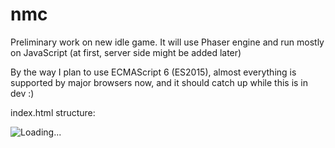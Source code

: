 # nmc

Preliminary work on new idle game.
It will use Phaser engine and run mostly on JavaScript (at first, server side might be added later)

By the way I plan to use ECMAScript 6 (ES2015), almost everything is supported by major browsers now, and it should catch up while this is in dev :)



index.html structure:

<!doctype html>
<html>
    <head>
        <meta charset="UTF-8" />
        <title>hello phaser!</title>
		<script src="https://ajax.googleapis.com/ajax/libs/jquery/3.1.1/jquery.min.js"></script>
        <!--script src="phaser/v2/build/phaser.min.js"></script-->
        <script src="nmc/js/external/lazyload.js"></script>
		<link rel="stylesheet" type="text/css" href="nmc/css/styles.css" />
        <script src="nmc/js/Init.js"></script>
    </head>
    <body>
		<img id="loading" src="nmc/img/loading.gif" alt="Loading..." class="loading" />
    </body>
</html>